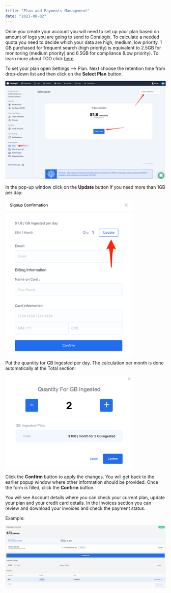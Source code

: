 ```yaml
---
title: "Plan and Payments Management"
date: "2021-08-02"
---
```


Once you create your account you will need to set up your plan based on amount of logs you are going to send to Coralogix. To calculate a needed quota you need to decide which your data are high, medium, low priority. 1 GB purchased for frequent search (high priority) is equivalent to 2.5GB for monitoring (medium priority) and 6.5GB for compliance (Low priority). To learn more about TCO click [here](https://coralogixstg.wpengine.com/tutorials/optimize-log-management-costs/).

To set your plan open Settings --> Plan. Next choose the retention time from drop-down list and then click on the **Select Plan** button.

![Settings --> Plan](images/Subscriptions_-_Coralogix-1024x624.png)

In the pop-up window click on the **Update** button if you need more than 1GB per day:

![](images/plan_signup_conf.png)

Put the quantity for GB Ingested per day. The calculation per month is done automatically at the Total section:

![](images/plan_quantity.png)

Click the **Confirm** button to apply the changes. You will get back to the earlier popup window where other information should be provided. Once the form is filled, click the **Confirm** button.

You will see Account details where you can check your current plan, update your plan and your credit card details. In the Invoices section you can review and download your invoices and check the payment status.

Example:

![](images/plan_account_dt.png)
